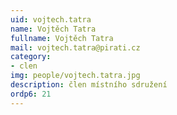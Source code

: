 ```yaml
---
uid: vojtech.tatra
name: Vojtěch Tatra
fullname: Vojtěch Tatra
mail: vojtech.tatra@pirati.cz
category: 
- clen
img: people/vojtech.tatra.jpg
description: člen místního sdružení
ordp6: 21
---
```


